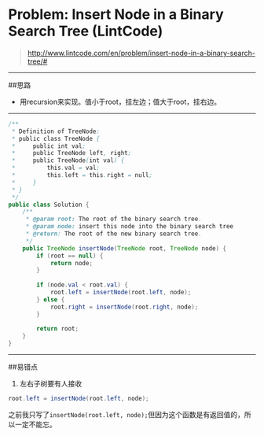 # Problem: Insert Node in a Binary Search Tree (LintCode)


> http://www.lintcode.com/en/problem/insert-node-in-a-binary-search-tree/#

-------------------------------
##思路
* 用recursion来实现。值小于root，挂左边；值大于root，挂右边。

--------------------
```java
/**
 * Definition of TreeNode:
 * public class TreeNode {
 *     public int val;
 *     public TreeNode left, right;
 *     public TreeNode(int val) {
 *         this.val = val;
 *         this.left = this.right = null;
 *     }
 * }
 */
public class Solution {
    /**
     * @param root: The root of the binary search tree.
     * @param node: insert this node into the binary search tree
     * @return: The root of the new binary search tree.
     */
    public TreeNode insertNode(TreeNode root, TreeNode node) {
        if (root == null) {
            return node;
        }
        
        if (node.val < root.val) {
            root.left = insertNode(root.left, node);
        } else {
            root.right = insertNode(root.right, node);
        }
        
        return root;
    }
}
```

------------
##易错点

1. 左右子树要有人接收
```java
root.left = insertNode(root.left, node);
```
之前我只写了```insertNode(root.left, node);```但因为这个函数是有返回值的，所以一定不能忘。































